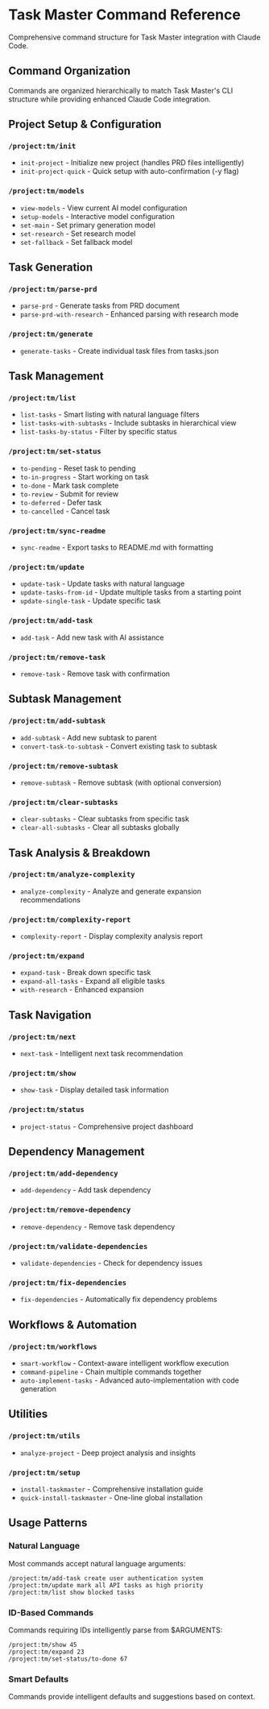 # Task Master Command Reference

Comprehensive command structure for Task Master integration with Claude Code.

## Command Organization

Commands are organized hierarchically to match Task Master's CLI structure while providing enhanced
Claude Code integration.

## Project Setup & Configuration

### `/project:tm/init`

- `init-project` - Initialize new project (handles PRD files intelligently)
- `init-project-quick` - Quick setup with auto-confirmation (-y flag)

### `/project:tm/models`

- `view-models` - View current AI model configuration
- `setup-models` - Interactive model configuration
- `set-main` - Set primary generation model
- `set-research` - Set research model
- `set-fallback` - Set fallback model

## Task Generation

### `/project:tm/parse-prd`

- `parse-prd` - Generate tasks from PRD document
- `parse-prd-with-research` - Enhanced parsing with research mode

### `/project:tm/generate`

- `generate-tasks` - Create individual task files from tasks.json

## Task Management

### `/project:tm/list`

- `list-tasks` - Smart listing with natural language filters
- `list-tasks-with-subtasks` - Include subtasks in hierarchical view
- `list-tasks-by-status` - Filter by specific status

### `/project:tm/set-status`

- `to-pending` - Reset task to pending
- `to-in-progress` - Start working on task
- `to-done` - Mark task complete
- `to-review` - Submit for review
- `to-deferred` - Defer task
- `to-cancelled` - Cancel task

### `/project:tm/sync-readme`

- `sync-readme` - Export tasks to README.md with formatting

### `/project:tm/update`

- `update-task` - Update tasks with natural language
- `update-tasks-from-id` - Update multiple tasks from a starting point
- `update-single-task` - Update specific task

### `/project:tm/add-task`

- `add-task` - Add new task with AI assistance

### `/project:tm/remove-task`

- `remove-task` - Remove task with confirmation

## Subtask Management

### `/project:tm/add-subtask`

- `add-subtask` - Add new subtask to parent
- `convert-task-to-subtask` - Convert existing task to subtask

### `/project:tm/remove-subtask`

- `remove-subtask` - Remove subtask (with optional conversion)

### `/project:tm/clear-subtasks`

- `clear-subtasks` - Clear subtasks from specific task
- `clear-all-subtasks` - Clear all subtasks globally

## Task Analysis & Breakdown

### `/project:tm/analyze-complexity`

- `analyze-complexity` - Analyze and generate expansion recommendations

### `/project:tm/complexity-report`

- `complexity-report` - Display complexity analysis report

### `/project:tm/expand`

- `expand-task` - Break down specific task
- `expand-all-tasks` - Expand all eligible tasks
- `with-research` - Enhanced expansion

## Task Navigation

### `/project:tm/next`

- `next-task` - Intelligent next task recommendation

### `/project:tm/show`

- `show-task` - Display detailed task information

### `/project:tm/status`

- `project-status` - Comprehensive project dashboard

## Dependency Management

### `/project:tm/add-dependency`

- `add-dependency` - Add task dependency

### `/project:tm/remove-dependency`

- `remove-dependency` - Remove task dependency

### `/project:tm/validate-dependencies`

- `validate-dependencies` - Check for dependency issues

### `/project:tm/fix-dependencies`

- `fix-dependencies` - Automatically fix dependency problems

## Workflows & Automation

### `/project:tm/workflows`

- `smart-workflow` - Context-aware intelligent workflow execution
- `command-pipeline` - Chain multiple commands together
- `auto-implement-tasks` - Advanced auto-implementation with code generation

## Utilities

### `/project:tm/utils`

- `analyze-project` - Deep project analysis and insights

### `/project:tm/setup`

- `install-taskmaster` - Comprehensive installation guide
- `quick-install-taskmaster` - One-line global installation

## Usage Patterns

### Natural Language

Most commands accept natural language arguments:

```
/project:tm/add-task create user authentication system
/project:tm/update mark all API tasks as high priority
/project:tm/list show blocked tasks
```

### ID-Based Commands

Commands requiring IDs intelligently parse from $ARGUMENTS:

```
/project:tm/show 45
/project:tm/expand 23
/project:tm/set-status/to-done 67
```

### Smart Defaults

Commands provide intelligent defaults and suggestions based on context.
